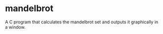 # mandelbrot
A C program that calculates the mandelbrot set and outputs it graphically in a window.
